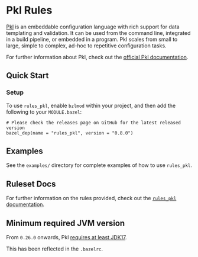 # Pkl Rules

[Pkl] is an embeddable configuration language with rich support for data templating and
validation. It can be used from the command line, integrated in a build pipeline, or embedded in a
program. Pkl scales from small to large, simple to complex, ad-hoc to repetitive configuration
tasks.

For further information about Pkl, check out the [official Pkl documentation].

[official Pkl documentation]: https://pkl-lang.org/main/current/index.html
[pkl]: https://pkl-lang.org


## Quick Start

### Setup

To use `rules_pkl`, enable `bzlmod` within your project, and then add the following to your `MODULE.bazel`:

```starlark
# Please check the releases page on GitHub for the latest released version
bazel_dep(name = "rules_pkl", version = "0.8.0")
```

## Examples

See the `examples/` directory for complete examples of how to use `rules_pkl`.

## Ruleset Docs
For further information on the rules provided, check out the [`rules_pkl` documentation].

[`rules_pkl` documentation]: https://github.com/apple/rules_pkl/blob/main/docs/rules_pkl_docs.md

## Minimum required JVM version

From `0.26.0` onwards, Pkl [requires at least JDK17](https://pkl-lang.org/main/current/release-notes/0.26.html#minimum-java-version-bump).

This has been reflected in the `.bazelrc`.
